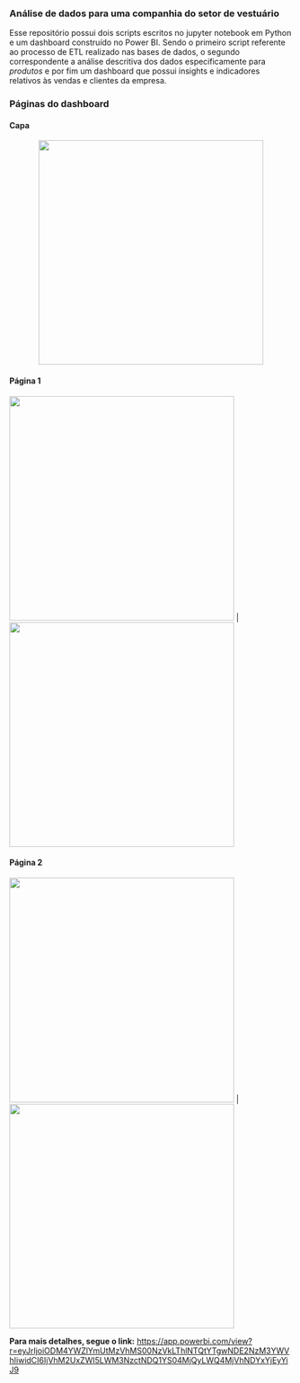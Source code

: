 ### Análise de dados para uma companhia do setor de vestuário

Esse repositório possui dois scripts escritos no jupyter notebook em Python e um dashboard construído no Power BI. 
Sendo o primeiro script referente ao processo de ETL realizado nas bases de dados, o segundo correspondente a análise descritiva dos dados especificamente para *produtos* e por fim um dashboard que possui insights e indicadores relativos às vendas e clientes da empresa. 


### Páginas do dashboard <br />

#### Capa
<p align="center">
<img src=https://user-images.githubusercontent.com/52143378/159386093-5a10d555-b303-45cf-9948-2ae04bf9e400.jpg width=400>  
 </p>

#### Página 1
<p align="center">

<img src="https://user-images.githubusercontent.com/52143378/159386644-f6d75c11-48aa-4c2f-b1f5-91522e1ab6db.jpg" width=400> | <img src= "https://user-images.githubusercontent.com/52143378/159386978-f094a628-cbb1-49b9-b410-d4dc9c80286d.jpg" width=400> <br />
</p>

#### Página 2

<img src= "https://user-images.githubusercontent.com/52143378/159386981-5f183158-d888-4928-a5d8-1e71b359e231.jpg" width=400> |  <img src= "https://user-images.githubusercontent.com/52143378/159386983-02c0fd17-ffed-4538-a0e5-8b86ff4310ca.jpg" width=400> <br />

**Para mais detalhes, segue o link:** https://app.powerbi.com/view?r=eyJrIjoiODM4YWZlYmUtMzVhMS00NzVkLThlNTQtYTgwNDE2NzM3YWVhIiwidCI6IjVhM2UxZWI5LWM3NzctNDQ1YS04MjQyLWQ4MjVhNDYxYjEyYiJ9

